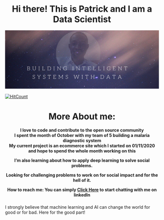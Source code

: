 <div align="center">

<h1>Hi there! This is Patrick and I am a Data Scientist</h1>

</div>

 

![alt text](self.png)


[![HitCount](http://hits.dwyl.com/PatrickAttankurugu/PatrickAttankurugu.svg)](http://hits.dwyl.com/PatrickAttankurugu/PatrickAttankurugu)

<div align="center">

<h1>More About me:</h1>

</div>

<div align="center">

<h4>
<p> I love to code and contribute to the open source community </br>
I spent the month of October with my team of 5 building a malaria diagnostic system</br>
My current project is an ecommerce site which I started on 01/11/2020 and hope to spend the whole month working on this <a/></p>
 <p> I’m also learning about how to apply deep learning to solve social problems.</p>
 <p> Looking for challenging problems to work on for social impact and for the hell of it.</p>
 <p>How to reach me: You can simply <a href="https://www.linkedin.com/in/patrickattankurugu1/">Click Here</a> to start chatting with me on linkedIn</p>

</h4>

</div>

###

I strongly believe that machine learning and AI can change the world for good or for bad. Here for the good part!

